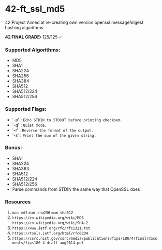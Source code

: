 # 42-ft_ssl_md5
42 Project Aimed at re-creating own version openssl message/digest hashing algorithms

**42 FINAL GRADE:** 125/125 ✅  

### Supported Algorithms:
* MD5
* SHA1
* SHA224
* SHA256
* SHA384
* SHA512
* SHA512/224
* SHA512/256

### Supported Flags:
* '-p' : `Echo STDIN to STDOUT before printing checksum.`
* '-q' : `Quiet mode.`
* '-r' : `Reverse the format of the output.`
* '-s' : `Print the sum of the given string.`

### Bonus:
* SHA1
* SHA224
* SHA383
* SHA512
* SHA512/224
* SHA512/256
* Parse commands from STDIN the same way that OpenSSL does

### Resources
1. `man md5` `man sha256` `man sha512`
2. `https://en.wikipedia.org/wiki/MD5` `https://en.wikipedia.org/wiki/SHA-2`
3. `https://www.ietf.org/rfc/rfc1321.txt`
4. `https://tools.ietf.org/html/rfc6234`
5. `https://csrc.nist.gov/csrc/media/publications/fips/180/4/final/documents/fips180-4-draft-aug2014.pdf`
